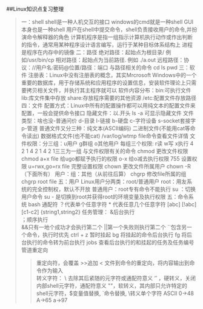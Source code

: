 ##Linux知识点复习整理
>一：shell
>shell是一种人机交互的接口 windows的cmd就是一种shell GUI本身也是一种shell
>用户在shell中提交命令，shell负责接收用户的命令,并扮演命令解释器的角色
>计算机程序是指一组指示计算机执行动作或作出判断的指令，通常用某种程序设计语言编写，运行于某种目标体系结构上
>进程是程序在内存中的镜像
>二：路径
>绝对路径：起始点为根目录/   例如/usr/bin/cp
>相对路径：起始点为当前路径. 例如  ./a.out
>远程路径：协议：//用户名:密码@位置/路径：端口
>与路径相关的命令 cd   ls  pwd
>三：软件
>注册表：Linux中没有注册表的概念，其实Mrcrosoft Windows中的一个重要的数据库，用于存储系统和应用程序的设置信息，安装软件理论上只需要拷贝相关文件，并执行其主程序就可以
>软件内容分布：bin:可执行文件  lib:库文件集中存放 share:存放程序需要的其他资源  /etc:配置文件存放路径
>四：文件
>配置方式：Linux中所有的配置操作都可以用纯文本的配置文件来配置，一般会提供命令接口
>隐藏文件：以.开头 ls -a 可显示隐藏文件
>文件类型：啥也没-普通问价  d-目录 l-链接 b-硬盘 c-字符设备 s-socket套接字 p-管道
>普通文件又分三种：纯文本(ASCII编码) 二进制文件(不能用cat等命令读出) 数据格式文件(也不能cat) /var/log/wtmp file命令查看文件详情
>文件权限：分三组：u用户 g群组 o其他用户   每组三个权限: r读 w写 x执行 4 2 1 4 2 1 4 2 1三三为一组
>与文件权限有关的命令
>chmod 更改文件权限  chmod a+x file 给ugo都赋予执行的权限  o-x 给o减去执行权限 755 设置权限 u=rwx,go=rx file 完整设置权限
>chown 更改文件所属用户 chown -R（下面所有） 用户：组：其他（从前往后算） 
>chgrp 修改file所属的组 chgrp root file
>五：用户
>Linux用户分两类：root/普通用户
>root：用友系统的完全控制权，默认不开放
>普通用户：root专有命令不能执行
>su ：切换用户命令 su - 是切换到root并获得root的环境变量及执行权限
>五：命令系统
>bash 通配符  ？代表单个任意字符 * 代表任意几个任意字符 [abc] [!abc] [c1-c2] {string1,string2}
>任务管理：
>&后台执行   
>；顺序执行  
>&&只有一地个成功才会执行第二个
> ||第一个失败则执行第二个
>  ``包含另一个命令，执行时优先
>  ctrl + z 暂时挂起
>  bg 将挂起的命令后台执行
>  fg 将后台执行的命令转为前台执行
>  jobs 查看后台执行的和挂起的任务及任务编号
>  管道重定向
>  > 重定向符，会覆盖  >>追加
>  < 文件到命令的重定向，将内容输出到命令作为输入  
>  转义字符：
>  \ 去除其后紧随的元字符或通配符意义
>  ‘’ ，硬转义，关闭内部shell元字符，通配符意义
>  ""，软转义，其内部只允许特定的shell元字符，$变量值替换, `命令替换, \转义单个字符
>  ASCII 0->48  A->65  a->97